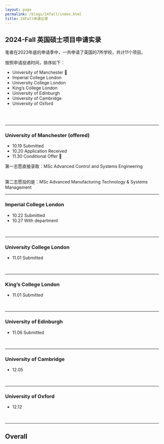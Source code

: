 ```yaml
---
layout: page
permalink: /blogs/24fall/index.html
title: 24Fall申请记录
---
```


## 2024-Fall 英国硕士项目申请实录

笔者在2023年底的申请季中，一共申请了英国的7所学校，共计11个项目。

按照申请投递时间，排序如下：

- University of Manchester 🎊
- Imperial College London
- University College London
- King’s College London
- University of Edinburgh
- University of Cambridge
- University of Oxford



<br><br>

---

### University of Manchester (offered)

- 10.19 Submitted
- 10.20 Application Received
- 11.30 Conditional Offer 🎊

第一志愿直接录取：MSc Advanced Control and Systems Engineering

<br>第二志愿投的是：MSc Advanced Manufacturing Technology & Systems Management



---

### Imperial College London

- 10.22 Submitted
- 10.27 With department

<br>

----

### University College London

- 11.01 Submitted



<br>

---

### King’s College London

- 11.01 Submitted

<br>

---

### University of Edinburgh

- 11.06 Submitted

<br>



---

### University of Cambridge

- 12.05

<br>

---

### University of Oxford

- 12.12

<br>

---

## Overall



<br><br>
